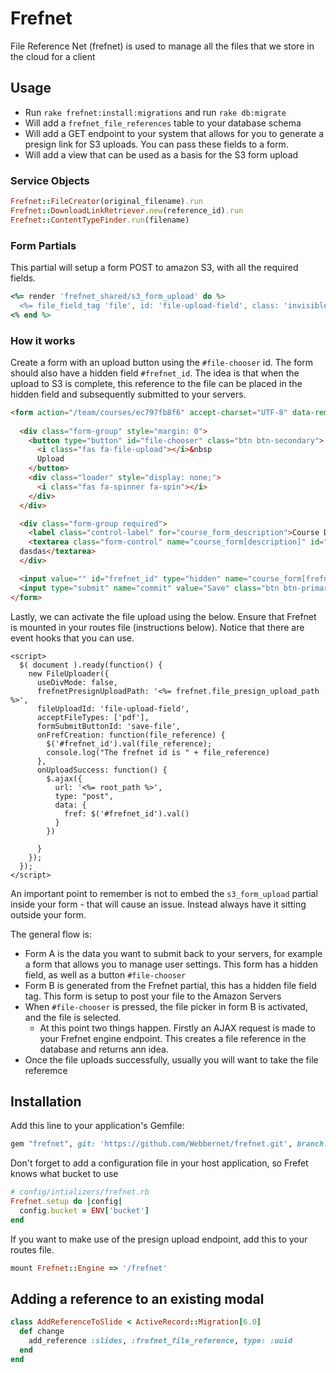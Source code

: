 # Frefnet
File Reference Net (frefnet) is used to manage all the files that we store in the cloud for a client

## Usage

* Run `rake frefnet:install:migrations` and run `rake db:migrate`
* Will add a `frefnet_file_references` table to your database schema
* Will add a GET endpoint to your system that allows for you to generate a presign link for S3 uploads. You can pass these fields to a form.
* Will add a view that can be used as a basis for the S3 form upload

### Service Objects

```ruby
Frefnet::FileCreator(original_filename).run
Frefnet::DownloadLinkRetriever.new(reference_id).run
Frefnet::ContentTypeFinder.run(filename)
```

### Form Partials

This partial will setup a form POST to amazon S3, with all the required fields.

```ruby
<%= render 'frefnet_shared/s3_form_upload' do %>
  <%= file_field_tag 'file', id: 'file-upload-field', class: 'invisible', style: 'display:none;' %>
<% end %>
```

### How it works

Create a form with an upload button using the `#file-chooser` id. The form should also have a hidden field `#frefnet_id`. The idea is that when the upload to S3 is complete, this reference to the file can be placed in the hidden field and subsequently submitted to your servers.

```html
<form action="/team/courses/ec797fb8f6" accept-charset="UTF-8" data-remote="true" method="post">
  
  <div class="form-group" style="margin: 0">
    <button type="button" id="file-chooser" class="btn btn-secondary">
      <i class="fas fa-file-upload"></i>&nbsp
      Upload
    </button>
    <div class="loader" style="display: none;">
      <i class="fas fa-spinner fa-spin"></i>
    </div>
  </div>

  <div class="form-group required">
    <label class="control-label" for="course_form_description">Course Description</label>
    <textarea class="form-control" name="course_form[description]" id="course_form_description">
  dasdas</textarea>
  </div>

  <input value="" id="frefnet_id" type="hidden" name="course_form[frefnet]" />
  <input type="submit" name="commit" value="Save" class="btn btn-primary" data-disable-with="Save" />
</form>

```

Lastly, we can activate the file upload using the below.  Ensure that Frefnet is mounted in your routes file (instructions below). Notice that there are event hooks that you can use.

```
<script>
  $( document ).ready(function() {
    new FileUploader({
      useDivMode: false,
      frefnetPresignUploadPath: '<%= frefnet.file_presign_upload_path %>',
      fileUploadId: 'file-upload-field',
      acceptFileTypes: ['pdf'],
      formSubmitButtonId: 'save-file',
      onFrefCreation: function(file_reference) {
        $('#frefnet_id').val(file_reference);
        console.log("The frefnet id is " + file_reference)
      },
      onUploadSuccess: function() {
        $.ajax({
          url: '<%= root_path %>',
          type: "post",
          data: {
            fref: $('#frefnet_id').val()
          }
        })

      }
    });
  });
</script>

```

An important point to remember is not to embed the `s3_form_upload` partial inside your form - that will cause an issue. Instead always have it sitting outside your form.

The general flow is:
- Form A is the data you want to submit back to your servers, for example a form that allows you to manage user settings. This form has a hidden field, as well as a button `#file-chooser`
- Form B is generated from the Frefnet partial, this has a hidden file field tag. This form is setup to post your file to the Amazon Servers
- When `#file-chooser` is pressed, the file picker in form B is activated, and the file is selected.
  - At this point two things happen. Firstly an AJAX request is made to your Frefnet engine endpoint. This creates a file reference in the database and returns ann idea.
- Once the file uploads successfully, usually you will want to take the file referemce


## Installation
Add this line to your application's Gemfile:

```ruby
gem "frefnet", git: 'https://github.com/Webbernet/frefnet.git', branch: 'master'

```
Don't forget to add a configuration file in your host application, so Frefet knows what bucket to use

```ruby
# config/intializers/frefnet.rb
Frefnet.setup do |config|
  config.bucket = ENV['bucket']
end
```
If you want to make use of the presign upload endpoint, add this to your routes file.

```ruby
mount Frefnet::Engine => '/frefnet'
```
## Adding a reference to an existing modal

```ruby
class AddReferenceToSlide < ActiveRecord::Migration[6.0]
  def change
    add_reference :slides, :frefnet_file_reference, type: :uuid
  end
end
```
